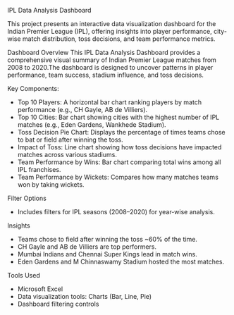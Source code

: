 IPL Data Analysis Dashboard
 
 This project presents an interactive data visualization dashboard for the Indian Premier League (IPL), offering insights into player performance, city-wise match distribution, toss decisions, and team performance metrics.
  
  Dashboard Overview
This IPL Data Analysis Dashboard provides a comprehensive visual summary of Indian Premier League matches from 2008 to 2020.The dashboard is designed to uncover patterns in player performance, team success, stadium influence, and toss decisions.

Key Components:
- Top 10 Players: A horizontal bar chart ranking players by match performance (e.g., CH Gayle, AB de Villiers).
- Top 10 Cities: Bar chart showing cities with the highest number of IPL matches (e.g., Eden Gardens, Wankhede Stadium).
- Toss Decision Pie Chart: Displays the percentage of times teams chose to bat or field after winning the toss.
- Impact of Toss: Line chart showing how toss decisions have impacted matches across various stadiums.
- Team Performance by Wins: Bar chart comparing total wins among all IPL franchises.
- Team Performance by Wickets: Compares how many matches teams won by taking wickets.

Filter Options
- Includes filters for IPL seasons (2008–2020) for year-wise analysis.

Insights
- Teams chose to field after winning the toss ~60% of the time.
- CH Gayle and AB de Villiers are top performers.
- Mumbai Indians and Chennai Super Kings lead in match wins.
- Eden Gardens and M Chinnaswamy Stadium hosted the most matches.

Tools Used
- Microsoft Excel 
- Data visualization tools: Charts (Bar, Line, Pie)
- Dashboard filtering controls

